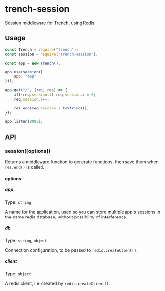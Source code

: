 # trench-session

Session middleware for [Trench](https://github.com/montyanderson/trench), using Redis.

## Usage

``` javascript
const Trench = require("trench");
const session = require("trench-session");

const app = new Trench();

app.use(session({
	app: "app"
}));

app.get("/", (req, res) => {
	if(!req.session.i) req.session.i = 0;
	req.session.i++;

	res.end(req.session.i.toString());
});

app.listen(8080);
```

## API

### session([options])

Returns a middleware function to generate functions, then save them when `res.end()` is called.

#### options

##### app

Type: `string`

A name for the application, used so you can store multiple app's sessions in the same redis database, without possibility of interference.

##### db

Type: `string`, `object`

Connection configuration, to be passed to `redis.createClient()`.

##### client

Type: `object`

A redis client, i.e. created by `redis.createClient()`.
